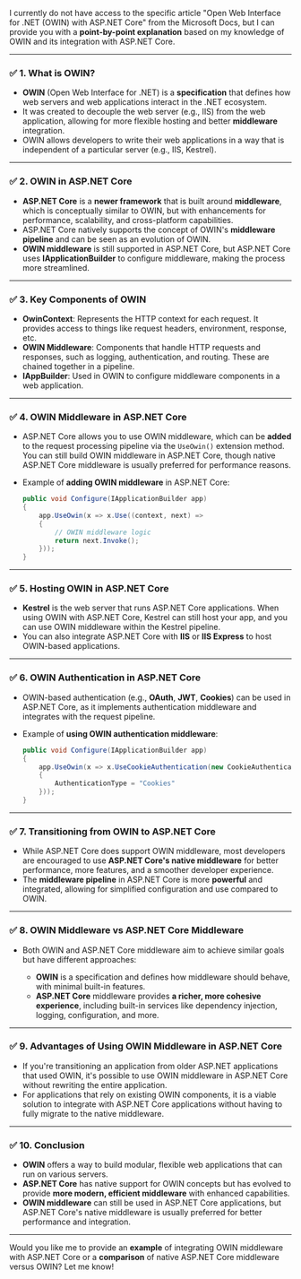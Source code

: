 I currently do not have access to the specific article "Open Web Interface for .NET (OWIN) with ASP.NET Core" from the Microsoft Docs, but I can provide you with a **point-by-point explanation** based on my knowledge of OWIN and its integration with ASP.NET Core.

---

### ✅ **1. What is OWIN?**

* **OWIN** (Open Web Interface for .NET) is a **specification** that defines how web servers and web applications interact in the .NET ecosystem.
* It was created to decouple the web server (e.g., IIS) from the web application, allowing for more flexible hosting and better **middleware** integration.
* OWIN allows developers to write their web applications in a way that is independent of a particular server (e.g., IIS, Kestrel).

---

### ✅ **2. OWIN in ASP.NET Core**

* **ASP.NET Core** is a **newer framework** that is built around **middleware**, which is conceptually similar to OWIN, but with enhancements for performance, scalability, and cross-platform capabilities.
* ASP.NET Core natively supports the concept of OWIN's **middleware pipeline** and can be seen as an evolution of OWIN.
* **OWIN middleware** is still supported in ASP.NET Core, but ASP.NET Core uses **IApplicationBuilder** to configure middleware, making the process more streamlined.

---

### ✅ **3. Key Components of OWIN**

* **OwinContext**: Represents the HTTP context for each request. It provides access to things like request headers, environment, response, etc.
* **OWIN Middleware**: Components that handle HTTP requests and responses, such as logging, authentication, and routing. These are chained together in a pipeline.
* **IAppBuilder**: Used in OWIN to configure middleware components in a web application.

---

### ✅ **4. OWIN Middleware in ASP.NET Core**

* ASP.NET Core allows you to use OWIN middleware, which can be **added** to the request processing pipeline via the `UseOwin()` extension method. You can still build OWIN middleware in ASP.NET Core, though native ASP.NET Core middleware is usually preferred for performance reasons.
* Example of **adding OWIN middleware** in ASP.NET Core:

  ```csharp
  public void Configure(IApplicationBuilder app)
  {
      app.UseOwin(x => x.Use((context, next) =>
      {
          // OWIN middleware logic
          return next.Invoke();
      }));
  }
  ```

---

### ✅ **5. Hosting OWIN in ASP.NET Core**

* **Kestrel** is the web server that runs ASP.NET Core applications. When using OWIN with ASP.NET Core, Kestrel can still host your app, and you can use OWIN middleware within the Kestrel pipeline.
* You can also integrate ASP.NET Core with **IIS** or **IIS Express** to host OWIN-based applications.

---

### ✅ **6. OWIN Authentication in ASP.NET Core**

* OWIN-based authentication (e.g., **OAuth**, **JWT**, **Cookies**) can be used in ASP.NET Core, as it implements authentication middleware and integrates with the request pipeline.
* Example of **using OWIN authentication middleware**:

  ```csharp
  public void Configure(IApplicationBuilder app)
  {
      app.UseOwin(x => x.UseCookieAuthentication(new CookieAuthenticationOptions
      {
          AuthenticationType = "Cookies"
      }));
  }
  ```

---

### ✅ **7. Transitioning from OWIN to ASP.NET Core**

* While ASP.NET Core does support OWIN middleware, most developers are encouraged to use **ASP.NET Core's native middleware** for better performance, more features, and a smoother developer experience.
* The **middleware pipeline** in ASP.NET Core is more **powerful** and integrated, allowing for simplified configuration and use compared to OWIN.

---

### ✅ **8. OWIN Middleware vs ASP.NET Core Middleware**

* Both OWIN and ASP.NET Core middleware aim to achieve similar goals but have different approaches:

  * **OWIN** is a specification and defines how middleware should behave, with minimal built-in features.
  * **ASP.NET Core** middleware provides **a richer, more cohesive experience**, including built-in services like dependency injection, logging, configuration, and more.

---

### ✅ **9. Advantages of Using OWIN Middleware in ASP.NET Core**

* If you're transitioning an application from older ASP.NET applications that used OWIN, it's possible to use OWIN middleware in ASP.NET Core without rewriting the entire application.
* For applications that rely on existing OWIN components, it is a viable solution to integrate with ASP.NET Core applications without having to fully migrate to the native middleware.

---

### ✅ **10. Conclusion**

* **OWIN** offers a way to build modular, flexible web applications that can run on various servers.
* **ASP.NET Core** has native support for OWIN concepts but has evolved to provide **more modern, efficient middleware** with enhanced capabilities.
* **OWIN middleware** can still be used in ASP.NET Core applications, but ASP.NET Core's native middleware is usually preferred for better performance and integration.

---

Would you like me to provide an **example** of integrating OWIN middleware with ASP.NET Core or a **comparison** of native ASP.NET Core middleware versus OWIN? Let me know!
